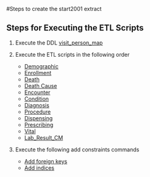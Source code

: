 #Steps to create the start2001 extract 


## Steps for Executing the ETL Scripts 
1. Execute the DDL [visit_person_map](create_patient_visit_start2001.sql)
2. Execute the ETL scripts in the following order 
    - [Demographic](./ETL%20Scripts/start2001/Demographic_ETL.sql)
    - [Enrollment](./ETL%20Scripts/start2001/Enrollment_ETL.sql)
    - [Death](./ETL%20Scripts/start2001/Death_ETL.sql)
    - [Death Cause](./ETL%20Scripts/start2001/Death_Cause_ETL.sql)
    - [Encounter](./ETL%20Scripts/start2001/Encounter_ETL.sql)
    - [Condition](./ETL%20Scripts/start2001/Condition_ETL.sql)
    - [Diagnosis](./ETL%20Scripts/start2001/Diagnosis_ETL.sql)
    - [Procedure](./ETL%20Scripts/start2001/Procedure_ETL.sql)
    - [Dispensing](./ETL%20Scripts/start2001/Dispensing_ETL.sql)
    - [Prescribing](./ETL%20Scripts/start2001/Prescribing_ETL.sql)
    - [Vital](./ETL%20Scripts/start2001/Vital_ETL.sql)
    - [Lab\_Result\_CM](./ETL%20Scripts/start2001/Lab_Result_CM_ETL.sql)
3. Execute the following add constraints commands

	- [Add foreign keys](FK_statements.sql)
	- [Add indices](index_statements.sql)


